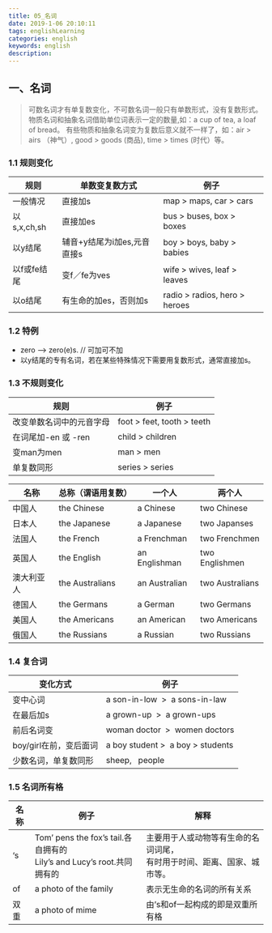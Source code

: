 ```yaml
---
title: 05_名词
date: 2019-1-06 20:10:11
tags: englishLearning
categories: english
keywords: english
description:
---
```


## 一、名词

> 可数名词才有单复数变化，不可数名词一般只有单数形式，没有复数形式。物质名词和抽象名词借助单位词表示一定的数量,如：a cup of tea, a loaf of bread。 有些物质和抽象名词变为复数后意义就不一样了，如：air > airs （神气）, good > goods (商品), time > times (时代）等。

### 1.1 规则变化

| 规则 | 单数变复数方式 | 例子 |
| --- | --- | --- |
| 一般情况 | 直接加s | map > maps, car > cars |
| 以s,x,ch,sh | 直接加es | bus > buses, box > boxes |
| 以y结尾 | 辅音+y结尾为i加es,元音直接s | boy > boys, baby > babies |
| 以f或fe结尾 | 变f／fe为ves | wife > wives, leaf > leaves |
| 以o结尾 | 有生命的加es，否则加s | radio > radios, hero > heroes  |

### 1.2 特例

- zero --> zero(e)s.  // 可加可不加
- 以y结尾的专有名词，若在某些特殊情况下需要用复数形式，通常直接加s。

### 1.3 不规则变化


| 规则 | 例子 |
| --- | --- |
| 改变单数名词中的元音字母 | foot > feet, tooth > teeth  |
| 在词尾加-en 或 -ren | child > children |
| 变man为men | man > men |
| 单复数同形 | series > series |


| 名称 | 总称（谓语用复数） | 一个人 | 两个人 |
| --- | --- | --- | --- |
| 中国人 | the Chinese | a Chinese | two Chinese |
| 日本人 | the Japanese | a Japanese | two Japanses |
| 法国人 | the French | a Frenchman | two Frenchmen |
| 英国人 | the English | an Englishman | two Englishmen |
| 澳大利亚人 | the Australians | an Australian | two Australians |
| 德国人 | the Germans | a German | two Germans |
| 美国人 | the Americans | an American | two Americans |
| 俄国人 | the Russians | a Russian | two Russians |

### 1.4 复合词


| 变化方式 | 例子 |
| --- | --- |
| 变中心词 | a son-in-low  >  a sons-in-law |
| 在最后加s | a grown-up  >  a grown-ups |
| 前后名词变 | woman doctor  >  women doctors |
| boy/girl在前，变后面词 | a boy student >  a boy > students |
| 少数名词，单复数同形 | sheep,   people |

### 1.5 名词所有格


| 名称 | 例子 | 解释 |
| --- | --- | --- |
| ‘s | Tom’ pens the fox’s tail.各自拥有的<br>Lily’s and Lucy’s root.共同拥有的 | 主要用于人或动物等有生命的名词词尾，<br>有时用于时间、距离、国家、城市等。 |
| of | a photo of the family | 表示无生命的名词的所有关系 |
| 双重 | a photo of mime  | 由’s和of一起构成的即是双重所有格 |


## 
